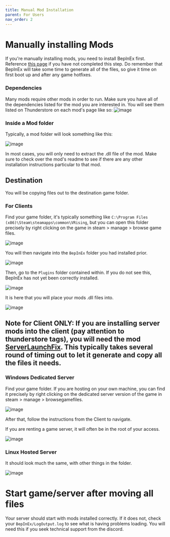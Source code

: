 ```yaml
---
title: Manual Mod Installation
parent: For Users
nav_order: 2
---
```


# Manually installing Mods

If you're manually installing mods, you need to install BepInEx first. Reference [this page](https://wiki.vrisingmods.com/user/bepinex_install.html) if you have not completed this step.
Do remember that BepInEx will take some time to generate all of the files, so give it time on first boot up and after any game hotfixes.

### Dependencies
Many mods require other mods in order to run. Make sure you have all of the dependencies listed for the mod you are interested in. You will see them listed on Thunderstore on each mod's page like so:
![image](https://github.com/decaprime/VRising-Modding/assets/615782/1014f576-8c2a-4a5c-808c-f32d62bb0d16)


### Inside a Mod folder
Typically, a mod folder will look something like this:

![image](https://github.com/decaprime/VRising-Modding/assets/615782/93f48691-ac63-40ea-8486-eb7e80233fec)

In most cases, you will only need to extract the .dll file of the mod. Make sure to check over the mod's readme to see if there are any other installation instructions particular to that mod.


## Destination

You will be copying files out to the destination game folder.


### For Clients

Find your game folder, it's typically something like `C:\Program Files (x86)\Steam\steamapps\common\VRising`, but you can open this folder precisely by right clicking on the game in steam > manage > browse game files.

![image](https://github.com/decaprime/VRising-Modding/assets/62450933/d86db7f9-1630-47c5-a62f-5301eb62b8e6)

You will then navigate into the `BepInEx` folder you had installed prior. 

![image](https://github.com/decaprime/VRising-Modding/assets/615782/7d2dde3b-a085-4394-9b9b-3ef27bd33f5b)

Then, go to the `Plugins` folder contained within. If you do not see this, BepInEx has not yet been correctly installed.

![image](https://github.com/decaprime/VRising-Modding/assets/615782/dd379469-01b9-4783-8e89-36441b041e9f)

It is here that you will place your mods .dll files into. 

![image](https://github.com/decaprime/VRising-Modding/assets/615782/56df4488-1cd5-4524-9c9c-7174085bf358)


Note for Client ONLY: 
If you are installing server mods into the client (pay attention to thunderstore tags), you will need the mod [ServerLaunchFix](https://thunderstore.io/c/v-rising/p/Mythic/ServerLaunchFix/). This typically takes several round of timing out to let it generate and copy all the files it needs. 
---


### Windows Dedicated Server
Find your game folder. If you are hosting on your own machine, you can find it precisely by right clicking on the dedicated server version of the game in steam > manage > browsegamefiles.

![image](https://github.com/decaprime/VRising-Modding/assets/615782/45801673-9c73-41db-b870-1451c9b8f361)

After that, follow the instructions from the Client to navigate. 

If you are renting a game server, it will often be in the root of your access. 

![image](https://github.com/decaprime/VRising-Modding/assets/615782/51a87793-ceab-42d9-9843-48f63ec008bd)


### Linux Hosted Server
It should look much the same, with other things in the folder.

![image](https://github.com/decaprime/VRising-Modding/assets/615782/ba261b1c-9740-4fac-8f9d-67c2dbfea68b)



# Start game/server after moving all files
Your server should start with mods installed correctly. If it does not, check your `BepInEx/LogOutput.log` to see what is having problems loading. You will need this if you seek technical support from the discord.
